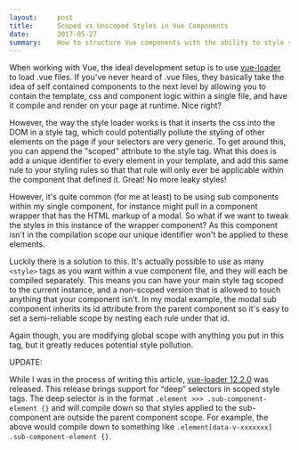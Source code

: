 ```yaml
---
layout:     post
title:      Scoped vs Unscoped Styles in Vue Components
date:       2017-05-27
summary:    How to structure Vue components with the ability to style subcomponents when using scoped styles.
---
```


When working with Vue, the ideal development setup is to use [vue-loader](https://github.com/vuejs/vue-loader) to load .vue files. If you've never heard of .vue files, they basically take the idea of self contained components to the next level by allowing you to contain the template, css and component logic within a single file, and have it compile and render on your page at runtime. Nice right?

However, the way the style loader works is that it inserts the css into the DOM in a style tag, which could potentially pollute the styling of other elements on the page if your selectors are very generic. To get around this, you can append the "scoped" attribute to the style tag. What this does is add a unique identifier to every element in your template, and add this same rule to your styling rules so that that rule will only ever be applicable within the component that defined it. Great! No more leaky styles!

However, it's quite common (for me at least) to be using sub components within my single component, for instance <contact-modal> might pull in a <modal> component wrapper that has the HTML markup of a modal. So what if we want to tweak the styles in this instance of the wrapper component? As this component isn't in the compilation scope our unique identifier won't be applied to these elements.

Luckily there is a solution to this. It's actually possible to use as many `<style>` tags as you want within a vue component file, and they will each be compiled separately. This means you can have your main style tag scoped to the current instance, and a non-scoped version that is allowed to touch anything that your component isn't. In my modal example, the modal sub component inherits its id attribute from the parent component so it's easy to set a semi-reliable scope by nesting each rule under that id.

Again though, you are modifying global scope with anything you put in this tag, but it greatly reduces potential style pollution.

UPDATE:

While I was in the process of writing this article, [vue-loader 12.2.0](https://github.com/vuejs/vue-loader/releases/tag/v12.2.0) was released. This release brings support for “deep” selectors in scoped style tags. The deep selector is in the format `.element >>> .sub-component-element {}` and will compile down so that styles applied to the sub-component are outside the parent component scope. For example, the above would compile down to something like `.element[data-v-xxxxxxx] .sub-component-element {}`.
